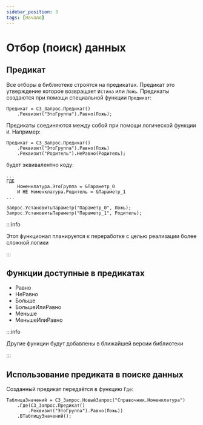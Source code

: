 ```yaml
---
sidebar_position: 3
tags: [Начало]
---
```


# Отбор (поиск) данных

## Предикат

Все отборы в библиотеке строятся на предикатах. Предикат это утверждение которое возвращает `Истина` или `Ложь`. Предикаты создаются при помощи специальной функции `Предикат`:

```bsl
Предикат = СЗ_Запрос.Предикат()
	.Реквизит("ЭтоГруппа").Равно(Ложь);
```

Предикаты соединяются между собой при помощи логической функции `И`. Например:

```bsl
Предикат = СЗ_Запрос.Предикат()
	.Реквизит("ЭтоГруппа").Равно(Ложь)
	.Реквизит("Родитель").НеРавно(Родитель);
```

будет эквивалентно коду:

```bsl
...
ГДЕ
	Номенклатура.ЭтоГруппа = &Параметр_0
	И НЕ Номенклатура.Родитель = &Параметр_1
...

Запрос.УстановитьПараметр("Параметр_0", Ложь);
Запрос.УстановитьПараметр("Параметр_1", Родитель);
```

:::info

Этот функционал планируется к переработке с целью реализации более сложной логики

:::

## Функции доступные в предикатах

* Равно
* НеРавно
* Больше
* БольшеИлиРавно
* Меньше
* МеньшеИлиРавно

:::info

Другие функции будут добавлены в ближайшей версии библиотеки

:::

## Использование предиката в поиске данных

Созданный предикат передаётся в функцию `Где`:

```bsl
ТаблицаЗначений = СЗ_Запрос.НовыйЗапрос("Справочник.Номенклатура")
	.Где(СЗ_Запрос.Предикат()
		.Реквизит("ЭтоГруппа").Равно(Ложь))
	.ВТаблицуЗначений();
```
